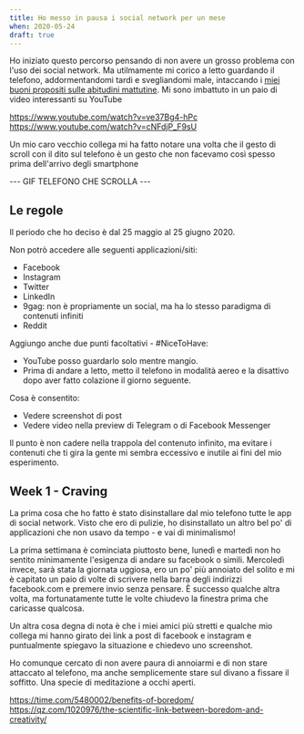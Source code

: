 ```yaml
---
title: Ho messo in pausa i social network per un mese
when: 2020-05-24
draft: true
---
```


Ho iniziato questo percorso pensando di non avere un grosso problema con l'uso dei social network. Ma utilmamente mi corico a letto guardando il telefono, addormentandomi tardi e svegliandomi male, intaccando i [miei buoni propositi sulle abitudini mattutine](/blog/abitudini-mattutine.html).
Mi sono imbattuto in un paio di video interessanti su YouTube

https://www.youtube.com/watch?v=ve37Bg4-hPc
https://www.youtube.com/watch?v=cNFdjP_F9sU

Un mio caro vecchio collega mi ha fatto notare una volta che il gesto di scroll con il dito sul telefono è un gesto che non facevamo così spesso prima dell'arrivo degli smartphone

--- GIF TELEFONO CHE SCROLLA ---

## Le regole

Il periodo che ho deciso è dal 25 maggio al 25 giugno 2020.

Non potrò accedere alle seguenti applicazioni/siti:

- Facebook
- Instagram
- Twitter
- LinkedIn
- 9gag: non è propriamente un social, ma ha lo stesso paradigma di contenuti infiniti
- Reddit

Aggiungo anche due punti facoltativi - #NiceToHave:

- YouTube posso guardarlo solo mentre mangio.
- Prima di andare a letto, metto il telefono in modalità aereo e la disattivo dopo aver fatto colazione il giorno seguente.

Cosa è consentito:

- Vedere screenshot di post
- Vedere video nella preview di Telegram o di Facebook Messenger

Il punto è non cadere nella trappola del contenuto infinito, ma evitare i contenuti che ti gira la gente mi sembra eccessivo e inutile ai fini del mio esperimento.

## Week 1 - Craving

La prima cosa che ho fatto è stato disinstallare dal mio telefono tutte le app di social network. Visto che ero di pulizie, ho disinstallato un altro bel po' di applicazioni che non usavo da tempo - e vai di minimalismo!

La prima settimana è cominciata piuttosto bene, lunedì e martedì non ho sentito minimamente l'esigenza di andare su facebook o simili. Mercoledì invece, sarà stata la giornata uggiosa, ero un po' più annoiato del solito e mi è capitato un paio di volte di scrivere nella barra degli indirizzi facebook.com e premere invio senza pensare. È successo qualche altra volta, ma fortunatamente tutte le volte chiudevo la finestra prima che caricasse qualcosa.

Un altra cosa degna di nota è che i miei amici più stretti e qualche mio collega mi hanno girato dei link a post di facebook e instagram e puntualmente spiegavo la situazione e chiedevo uno screenshot.

Ho comunque cercato di non avere paura di annoiarmi e di non stare attaccato al telefono, ma anche semplicemente stare sul divano a fissare il soffitto. Una specie di meditazione a occhi aperti.

https://time.com/5480002/benefits-of-boredom/
https://qz.com/1020976/the-scientific-link-between-boredom-and-creativity/
